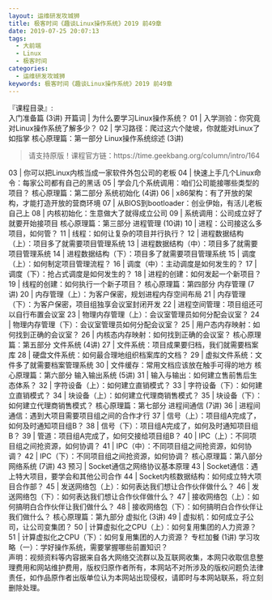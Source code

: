 ```yaml
---
layout: 运维研发攻城狮
title: 极客时间《趣谈Linux操作系统》2019 前49章  
date: 2019-07-25 20:07:13
tags:
  - 大前端
  - Linux
  - 极客时间
categories:
  - 运维研发攻城狮
keywords: 极客时间《趣谈Linux操作系统》2019 前49章
---
```

『课程目录』:  
入门准备篇 (3讲)
开篇词 | 为什么要学习Linux操作系统？
01 | 入学测验：你究竟对Linux操作系统了解多少？
02 | 学习路径：爬过这六个陡坡，你就能对Linux了如指掌
核心原理篇：第一部分 Linux操作系统综述 (3讲)
<!-- more -->   
<blockquote class="blockquote-center">
请支持原版！课程官方链：https://time.geekbang.org/column/intro/164</blockquote>
</blockquote>
03 | 你可以把Linux内核当成一家软件外包公司的老板
04 | 快速上手几个Linux命令：每家公司都有自己的黑话
05 | 学会几个系统调用：咱们公司能接哪些类型的项目？
核心原理篇：第二部分 系统初始化 (4讲)
06 | x86架构：有了开放的架构，才能打造开放的营商环境
07 | 从BIOS到bootloader：创业伊始，有活儿老板自己上
08 | 内核初始化：生意做大了就得成立公司
09 | 系统调用：公司成立好了就要开始接项目
核心原理篇：第三部分 进程管理 (10讲)
10 | 进程：公司接这么多项目，如何管？
11 | 线程：如何让复杂的项目并行执行？
12 | 进程数据结构（上）：项目多了就需要项目管理系统
13 | 进程数据结构（中）：项目多了就需要项目管理系统
14 | 进程数据结构（下）：项目多了就需要项目管理系统
15 | 调度（上）：如何制定项目管理流程？
16 | 调度（中）：主动调度是如何发生的？
17 | 调度（下）：抢占式调度是如何发生的？
18 | 进程的创建：如何发起一个新项目？
19 | 线程的创建：如何执行一个新子项目？
核心原理篇：第四部分 内存管理 (7讲)
20 | 内存管理（上）：为客户保密，规划进程内存空间布局
21 | 内存管理（下）：为客户保密，项目组独享会议室封闭开发
22 | 进程空间管理：项目组还可以自行布置会议室
23 | 物理内存管理（上）：会议室管理员如何分配会议室？
24 | 物理内存管理（下）：会议室管理员如何分配会议室？
25 | 用户态内存映射：如何找到正确的会议室？
26 | 内核态内存映射：如何找到正确的会议室？
核心原理篇：第五部分 文件系统 (4讲)
27 | 文件系统：项目成果要归档，我们就需要档案库
28 | 硬盘文件系统：如何最合理地组织档案库的文档？
29 | 虚拟文件系统：文件多了就需要档案管理系统
30 | 文件缓存：常用文档应该放在触手可得的地方
核心原理篇：第六部分 输入输出系统 (5讲)
31 | 输入与输出：如何建立售前售后生态体系？
32 | 字符设备（上）：如何建立直销模式？
33 | 字符设备（下）：如何建立直销模式？
34 | 块设备（上）：如何建立代理商销售模式？
35 | 块设备（下）：如何建立代理商销售模式？
核心原理篇：第七部分 进程间通信 (7讲)
36 | 进程间通信：遇到大项目需要项目组之间的合作才行
37 | 信号（上）：项目组A完成了，如何及时通知项目组B？
38 | 信号（下）：项目组A完成了，如何及时通知项目组B？
39 | 管道：项目组A完成了，如何交接给项目组B？
40 | IPC（上）：不同项目组之间抢资源，如何协调？
41 | IPC（中）：不同项目组之间抢资源，如何协调？
42 | IPC（下）：不同项目组之间抢资源，如何协调？
核心原理篇：第八部分 网络系统 (7讲)
43 预习 | Socket通信之网络协议基本原理
43 | Socket通信：遇上特大项目，要学会和其他公司合作
44 | Socket内核数据结构：如何成立特大项目合作部？
45 | 发送网络包（上）：如何表达我们想让合作伙伴做什么？
46 | 发送网络包（下）：如何表达我们想让合作伙伴做什么？
47 | 接收网络包（上）：如何搞明白合作伙伴让我们做什么？
48 | 接收网络包（下）：如何搞明白合作伙伴让我们做什么？
核心原理篇：第九部分 虚拟化 (3讲)
49 | 虚拟机：如何成立子公司，让公司变集团？
50 | 计算虚拟化之CPU（上）：如何复用集团的人力资源？
51 | 计算虚拟化之CPU（下）：如何复用集团的人力资源？
专栏加餐 (1讲)
学习攻略（一）：学好操作系统，需要掌握哪些前置知识？


<div class="post-copyright">
    <div class="post-copyright__author">
      <span class="post-copyright-meta">声明：视频资料等内容据来自各大网络交流群以及互联网收集，本网只收取信息整理费用和网站维护费用，版权归原作者所有，本网站不对所涉及的版权问题负法律责任，如作品原作者出版单位认为本网站出现侵权，请即时与本网站联系，将立刻删除处理。 </span>
    </div>
</div>

<blockquote class="blockquote-center">

</blockquote>

